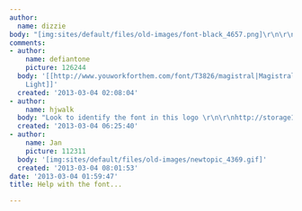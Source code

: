 ```yaml
---
author:
  name: dizzie
body: "[img:sites/default/files/old-images/font-black_4657.png]\r\n\r\nThanks!"
comments:
- author:
    name: defiantone
    picture: 126244
  body: '[[http://www.youworkforthem.com/font/T3826/magistral|Magistral Condensed
    Light]]'
  created: '2013-03-04 02:08:04'
- author:
    name: hjwalk
  body: "Look to identify the font in this logo \r\n\r\nhttp://storage1.ihigh.com/schools/5794/store/387/367.jpg\r\n\r\nThanks"
  created: '2013-03-04 06:25:40'
- author:
    name: Jan
    picture: 112311
  body: '[img:sites/default/files/old-images/newtopic_4369.gif]'
  created: '2013-03-04 08:01:53'
date: '2013-03-04 01:59:47'
title: Help with the font...

---
```

